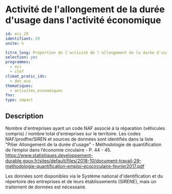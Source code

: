 # Activité de l'allongement de la durée d'usage dans l'activité économique
```yaml
id: eci_29
identifiant: 29
unite: %

titre_long: Proportion de l'activité de l'allongement de la durée d'usage dans l'activité économique (%)
selection: yes
programmes:
  - eci
  - clef
climat_pratic_ids:
  - dev_eco
thematiques:
  - activites_economiques
fnv: 
type: impact
```
## Description
Nombre d'entreprises ayant un code NAF associé à la réparation (véhicules compris) / nombre total d'entreprises sur le territoire. 
Les codes NAF/prodfre/SIREN et sources de données sont identifiés dans la liste "Pilier Allongement de la durée d'usage" - Méthodologie de quantification de l’emploi dans l’économie circulaire - P. 44 - 45. https://www.statistiques.developpement-durable.gouv.fr/sites/default/files/2018-10/document-travail-29-methodologie-quantification-emploi-ecocirculaire-fevrier2017.pdf 

Les données sont disponibles via le Système national d'identification et du répertoire des entreprises et de leurs établissements (SIRENE), mais un traitement de données est nécessaire.
